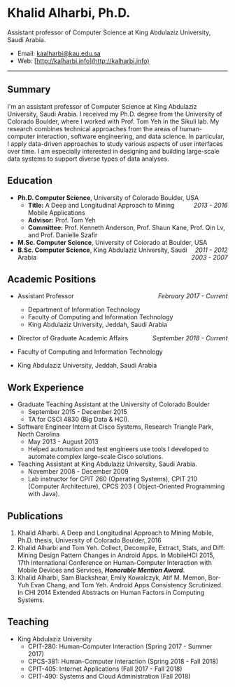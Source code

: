 # Khalid Alharbi, Ph.D.

Assistant professor of Computer Science at King Abdulaziz University, Saudi Arabia.

- Email: [kaalharbi@kau.edu.sa](mailto://kaalharbi@kau.edu.sa)
- Web: [http://kalharbi.info](http://kalharbi.info)

---
## Summary
I'm an assistant professor of Computer Science at King Abdulaziz University, Saudi Arabia. I received my Ph.D. degree from the University of Colorado Boulder, where I worked with Prof. Tom Yeh in the Sikuli lab. My research combines technical approaches from the areas of human-computer interaction, software engineering, and data science. In particular, I apply data-driven approaches to study various aspects of user interfaces over time. I am especially interested in designing and building large-scale data systems to support diverse types of data analyses.


## Education
- **Ph.D. Computer Science**, University of Colorado Boulder, USA <span style="float: right">_2013 - 2016_</span>
  - **Title:** A Deep and Longitudinal Approach to Mining Mobile Applications
  - **Advisor:** Prof. Tom Yeh
  - **Committee:** Prof. Kenneth Anderson, Prof. Shaun Kane, Prof. Qin Lv, and Prof. Danielle Szafir- **M.Sc. Computer Science**, University of Colorado at Boulder, USA <span style="float: right">_2011 - 2012_</span>
- **B.Sc. Computer Science**, King Abdulaziz University, Saudi Arabia <span style="float: right">_2003 - 2007_</span>


## Academic Positions
- Assistant Professor  <span style="float: right">_February 2017 - Current_</span>
  - Department of Information Technology
  - Faculty of Computing and Information Technology
  - King Abdulaziz University, Jeddah, Saudi Arabia
  
-  Director of Graduate Academic Affairs <span style="float: right;">_September 2018 - Current_</span>
  - Faculty of Computing and Information Technology
  - King Abdulaziz University, Jeddah, Saudi Arabia



## Work Experience
- Graduate Teaching Assistant at the University of Colorado Boulder
  - September 2015 - December 2015
  - TA for CSCI 4830 (Big Data & HCI).
- Software Engineer Intern at Cisco Systems, Research Triangle Park,  North Carolina
  - May 2013 - August 2013
  - Helped automation and test engineers use tools I developed to automate complex large-scale Cisco solutions.
- Teaching Assistant at King Abdulaziz University, Saudi Arabia.
  - November 2008 - December 2009
  - Lab instructor for CPIT 260 (Operating Systems), CPIT 210 (Computer Architecture), CPCS 203 ( Object-Oriented Programming with Java).

## Publications

1. Khalid Alharbi. A Deep and Longitudinal Approach to Mining Mobile, Ph.D. thesis, University of Colorado Boulder, 2016
2. Khalid Alharbi and Tom Yeh. Collect, Decompile, Extract, Stats, and Diff: Mining Design Pattern Changes in Android Apps. In MobileHCI 2015, 17th International Conference on Human-Computer Interaction with Mobile Devices and Services, **_Honorable Mention Award_**.
3. Khalid Alharbi, Sam Blackshear, Emily Kowalczyk, Atif M. Memon, Bor-Yuh Evan Chang, and Tom Yeh. Android Apps Consistency Scrutinized. In CHI 2014 Extended Abstracts on Human Factors in Computing Systems.

## Teaching

- King Abdulaziz University
  - CPIT-280: Human-Computer Interaction (Spring 2017 - Summer 2017)
  - CPCS-381: Human-Computer Interaction (Spring 2018 - Fall 2018)
  - CPIT-405: Internet Applications (Fall 2017 - Fall 2018)
  - CPIT-490: Systems and Cloud Administration (Fall 2018)

